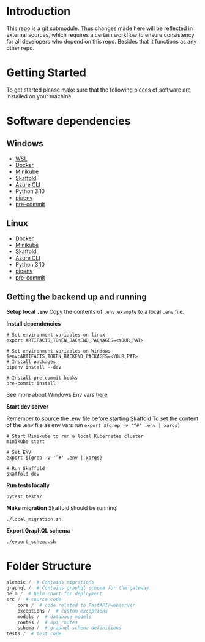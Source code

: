 # Introduction

This repo is a [git submodule](https://git-scm.com/book/en/v2/Git-Tools-Submodules). Thus changes made here will be
reflected in external sources, which requires a certain workflow to ensure consistency for all developers who depend on
this repo.
Besides that it functions as any other repo.

# Getting Started

To get started please make sure that the following pieces of software are installed on your machine.

# Software dependencies

## Windows

- [WSL](https://docs.microsoft.com/en-us/windows/wsl/install-win10)
- [Docker](https://docs.docker.com/desktop/windows/install/)
- [Minikube](https://minikube.sigs.k8s.io/docs/start/)
- [Skaffold](https://skaffold.dev/docs/install/#standalone-binary)
- [Azure CLI](https://learn.microsoft.com/en-us/cli/azure/install-azure-cli-windows?tabs=azure-cli)
- Python 3.10
- [pipenv](https://pipenv.pypa.io/en/latest/#install-pipenv-today)
- [pre-commit](https://pre-commit.com/#installation)

## Linux

- [Docker](https://docs.docker.com/engine/install/ubuntu/)
- [Minikube](https://minikube.sigs.k8s.io/docs/start/)
- [Skaffold](https://skaffold.dev/docs/install/#standalone-binary)
- [Azure CLI](https://learn.microsoft.com/en-us/cli/azure/install-azure-cli-linux?pivots=apt)
- Python 3.10
- [pipenv](https://pipenv.pypa.io/en/latest/#install-pipenv-today)
- [pre-commit](https://pre-commit.com/#installation)

## Getting the backend up and running

**Setup local `.env`**
Copy the contents of `.env.example` to a local `.env` file.

**Install dependencies**
```shell
# Set environment variables on linux
export ARTIFACTS_TOKEN_BACKEND_PACKAGES=<YOUR_PAT>

# Set environment variables on Windows
$env:ARTIFACTS_TOKEN_BACKEND_PACKAGES=<YOUR_PAT>
# Install packages
pipenv install --dev

# Install pre-commit hooks
pre-commit install
```
See more about Windows Env vars [here](https://www.tutorialspoint.com/how-to-set-environment-variables-using-powershell)

**Start dev server**

Remember to source the .env file before starting Skaffold
To set the content of the .env file as env vars run `export $(grep -v '^#' .env | xargs)`

```shell
# Start Minikube to run a local Kubernetes cluster
minikube start

# Set ENV
export $(grep -v '^#' .env | xargs)

# Run Skaffold
skaffold dev
```

**Run tests locally**

```shell
pytest tests/
```

**Make migration**
Skaffold should be running!

```shell
./local_migration.sh
```

**Export GraphQL schema**

```shell
./export_schema.sh
```

# Folder Structure

```python
alembic /  # Contains migrations
graphql /  # Contains graphql schema for the gateway
helm /  # helm chart for deployment
src /  # source code
    core /  # code related to FastAPI/webserver
    exceptions /  # custom exceptions
    models /  # database models
    routes /  # api routes
    schema /  # graphql schema definitions
tests /  # test code
```
